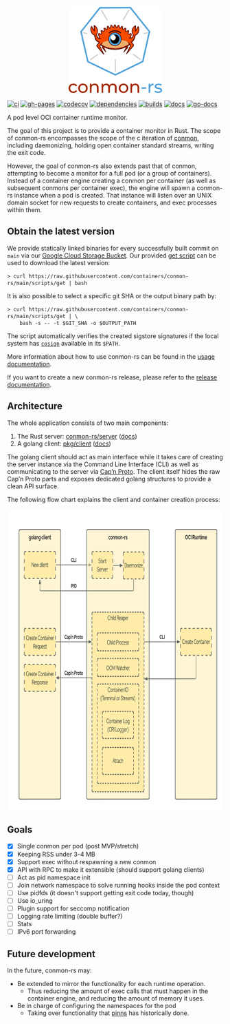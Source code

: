 <p align="center"><img  height="200" src="./.github/logo/conmon-rs.png"></p>

[![ci](https://github.com/containers/conmon-rs/workflows/ci/badge.svg)](https://github.com/containers/conmon-rs/actions)
[![gh-pages](https://github.com/containers/conmon-rs/workflows/gh-pages/badge.svg)](https://github.com/containers/conmon-rs/actions)
[![codecov](https://codecov.io/gh/containers/conmon-rs/branch/main/graph/badge.svg)](https://codecov.io/gh/containers/conmon-rs)
[![dependencies](https://deps.rs/repo/github/containers/conmon-rs/status.svg)](https://deps.rs/repo/github/containers/conmon-rs)
[![builds](https://img.shields.io/badge/packages-copr-orange.svg)](https://copr.fedorainfracloud.org/coprs/rhcontainerbot/podman-next/package/conmon-rs)
[![docs](https://img.shields.io/badge/docs-main-blue.svg)](https://containers.github.io/conmon-rs/conmonrs/index.html)
[![go-docs](https://godoc.org/github.com/containers/conmon-rs?status.svg)](https://pkg.go.dev/github.com/containers/conmon-rs/pkg/client)

A pod level OCI container runtime monitor.

The goal of this project is to provide a container monitor in Rust. The scope of conmon-rs encompasses the scope of the c iteration of
[conmon](https://github.com/containers/conmon), including daemonizing, holding open container standard streams, writing the exit code.

However, the goal of conmon-rs also extends past that of conmon, attempting to become a monitor for a full pod (or a group of containers).
Instead of a container engine creating a conmon per container (as well as subsequent conmons per container exec), the engine
will spawn a conmon-rs instance when a pod is created. That instance will listen over an UNIX domain socket for new requests to
create containers, and exec processes within them.

## Obtain the latest version

We provide statically linked binaries for every successfully built commit on
`main` via our [Google Cloud Storage Bucket][bucket]. Our provided [get
script](scripts/get) can be used to download the latest version:

```console
> curl https://raw.githubusercontent.com/containers/conmon-rs/main/scripts/get | bash
```

It is also possible to select a specific git SHA or the output binary path by:

```console
> curl https://raw.githubusercontent.com/containers/conmon-rs/main/scripts/get | \
    bash -s -- -t $GIT_SHA -o $OUTPUT_PATH
```

The script automatically verifies the created sigstore signatures if the local
system has [`cosign`](https://github.com/sigstore/cosign) available in its
`$PATH`.

[bucket]: https://console.cloud.google.com/storage/browser/cri-o/conmon-rs

More information about how to use conmon-rs can be found in the
[usage documentation](usage.md).

If you want to create a new conmon-rs release, please refer to the [release
documentation](release.md).

## Architecture

The whole application consists of two main components:

1. The Rust server: [conmon-rs/server](./conmon-rs/server) ([docs](https://containers.github.io/conmon-rs/conmonrs/struct.Server.html))
1. A golang client: [pkg/client](./pkg/client) ([docs](https://pkg.go.dev/github.com/containers/conmon-rs/pkg/client#ConmonClient))

The golang client should act as main interface while it takes care of creating
the server instance via the Command Line Interface (CLI) as well as
communicating to the server via [Cap’n Proto](https://capnproto.org). The client
itself hides the raw Cap’n Proto parts and exposes dedicated golang structures
to provide a clean API surface.

The following flow chart explains the client and container creation process:

<p align="center"><img src=".github/img/conmon-rs.png" height=700 width=auto></p>

## Goals

- [x] Single conmon per pod (post MVP/stretch)
- [x] Keeping RSS under 3-4 MB
- [x] Support exec without respawning a new conmon
- [x] API with RPC to make it extensible (should support golang clients)
- [ ] Act as pid namespace init
- [ ] Join network namespace to solve running hooks inside the pod context
- [ ] Use pidfds (it doesn't support getting exit code today, though)
- [ ] Use io_uring
- [ ] Plugin support for seccomp notification
- [ ] Logging rate limiting (double buffer?)
- [ ] Stats
- [ ] IPv6 port forwarding

## Future development

In the future, conmon-rs may:

- Be extended to mirror the functionality for each runtime operation.
  - Thus reducing the amount of exec calls that must happen in the container
    engine, and reducing the amount of memory it uses.
- Be in charge of configuring the namespaces for the pod
  - Taking over functionality that
    [pinns](https://github.com/cri-o/cri-o/tree/main/pinns) has historically
    done.
